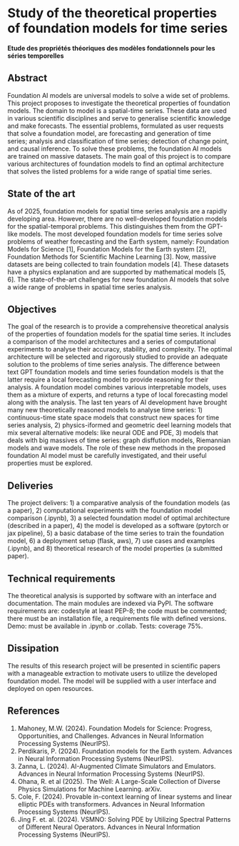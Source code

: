 
#  Study of the theoretical properties of foundation models for time series 
**Etude des propriétés théoriques des modèles fondationnels pour les séries temporelles**

## Abstract 
Foundation AI models are universal models to solve a wide set of problems. This project proposes to investigate the theoretical properties of foundation models. The domain to model is a spatial-time series. These data are used in various scientific disciplines and serve to generalise scientific knowledge and make forecasts. The essential problems, formulated as user requests that solve a foundation model, are forecasting and generation of time series; analysis and classification of time series; detection of change point, and causal inference. To solve these problems, the foundation AI models are trained on massive datasets. The main goal of this project is to compare various architectures of foundation models to find an optimal architecture that solves the listed problems for a wide range of spatial time series. 
## State of the art
As of 2025, foundation models for spatial time series analysis are a rapidly developing area. However, there are no well-developed foundation models for the spatial-temporal problems. This distinguishes them from the GPT-like models. The most developed foundation models for time series solve problems of weather forecasting and the Earth system, namely: Foundation Models for Science [1], Foundation Models for the Earth system [2],  Foundation Methods for Scientific Machine Learning [3]. Now, massive datasets are being collected to train foundation models [4]. These datasets have a physics explanation and are supported by mathematical models [5, 6]. The state-of-the-art challenges for new foundation AI models that solve a wide range of problems in spatial time series analysis.  

## Objectives
The goal of the research is to provide a comprehensive theoretical analysis of the properties of foundation models for the spatial time series. It includes a comparison of the model architectures and a series of computational experiments to analyse their accuracy, stability, and complexity. The optimal architecture will be selected and rigorously studied to provide an adequate solution to the problems of time series analysis. 
The difference between text GPT foundation models and time series foundation models is that the latter require a local forecasting model to provide reasoning for their analysis. A foundation model combines various interpretable models, uses them as a mixture of experts, and returns a type of local forecasting model along with the analysis. The last ten years of AI development have brought many new theoretically reasoned models to analyse time series: 1) continuous-time state space models that construct new spaces for time series analysis, 2) physics-iformed and geometric deel learning models that mix several alternative models: like neural ODE and PDE, 3) models that deals with big massives of time series: graph disffution models, Riemannian models and wave models. The role of these new methods in the proposed foundation AI model must be carefully investigated, and their useful properties must be explored. 

## Deliveries
The project delivers: 1) a comparative analysis of the foundation models (as a paper), 2) computational experiments with the foundation model comparison (.ipynb), 3) a selected foundation model of optimal architecture (described in a paper), 4) the model is developed as a software (pytorch or jax pipeline), 5) a basic database of the time series to train the foundation model, 6) a deployment setup (flask, aws), 7) use cases and examples (.ipynb), and 8) theoretical research of the model properties (a submitted paper).

## Technical requirements 
The theoretical analysis is supported by software with an interface and documentation. The main modules are indexed via PyPI. The software requirements are: codestyle at least PEP-8; the code must be commented; there must be an installation file, a requirements file with defined versions. Demo: must be available in .ipynb or .collab.  Tests: coverage 75%.
## Dissipation 
The results of this research project will be presented in scientific papers with a manageable extraction to motivate users to utilize the developed foundation model. The model will be supplied with a user interface and deployed on open resources. 

## References
1. Mahoney, M.W. (2024). Foundation Models for Science: Progress, Opportunities, and Challenges. Advances in Neural Information Processing Systems (NeurIPS).
2. Perdikaris, P. (2024). Foundation models for the Earth system. Advances in Neural Information Processing Systems (NeurIPS).
3. Zanna, L. (2024). AI-Augmented Climate Simulators and Emulators. Advances in Neural Information Processing Systems (NeurIPS).
4. Ohana, R. et al (2025). The Well: A Large-Scale Collection of Diverse Physics Simulations for Machine Learning. arXiv.
5. Cole, F. (2024). Provable in-context learning of linear systems and linear elliptic PDEs with transformers. Advances in Neural Information Processing Systems (NeurIPS).
6. Jing F. et. al. (2024). VSMNO: Solving PDE by Utilizing Spectral Patterns of Different Neural Operators. Advances in Neural Information Processing Systems (NeurIPS).
